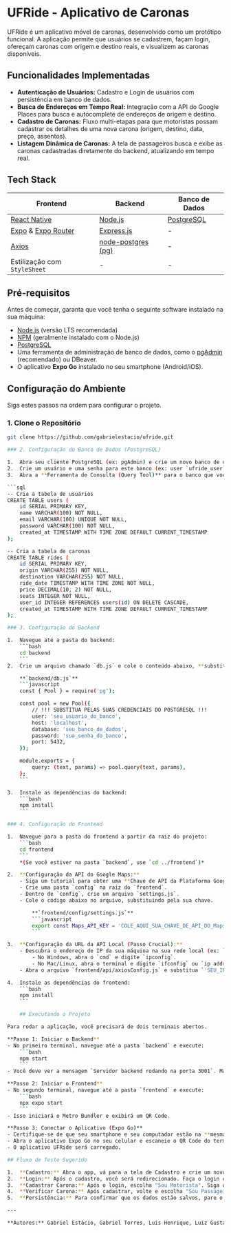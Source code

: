 # UFRide - Aplicativo de Caronas

UFRide é um aplicativo móvel de caronas, desenvolvido como um protótipo funcional. A aplicação permite que usuários se cadastrem, façam login, ofereçam caronas com origem e destino reais, e visualizem as caronas disponíveis.

## Funcionalidades Implementadas

- **Autenticação de Usuários:** Cadastro e Login de usuários com persistência em banco de dados.
- **Busca de Endereços em Tempo Real:** Integração com a API do Google Places para busca e autocomplete de endereços de origem e destino.
- **Cadastro de Caronas:** Fluxo multi-etapas para que motoristas possam cadastrar os detalhes de uma nova carona (origem, destino, data, preço, assentos).
- **Listagem Dinâmica de Caronas:** A tela de passageiros busca e exibe as caronas cadastradas diretamente do backend, atualizando em tempo real.

## Tech Stack

| Frontend                                                                                      | Backend                                                                                   | Banco de Dados |
| --------------------------------------------------------------------------------------------- | ----------------------------------------------------------------------------------------- | -------------- |
| [React Native](https://reactnative.dev/)                                                      | [Node.js](https://nodejs.org/)                                                            | [PostgreSQL](https://www.postgresql.org/)   |
| [Expo](https://expo.dev/) & [Expo Router](https://docs.expo.dev/router/introduction/)           | [Express.js](https://expressjs.com/)                                                      | -              |
| [Axios](https://axios-http.com/)                                                              | [node-postgres (pg)](https://node-postgres.com/)                                          | -              |
| Estilização com `StyleSheet`                                                                   | -                                                                                         | -              |

## Pré-requisitos

Antes de começar, garanta que você tenha o seguinte software instalado na sua máquina:

- [Node.js](https://nodejs.org/en) (versão LTS recomendada)
- [NPM](https://www.npmjs.com/) (geralmente instalado com o Node.js)
- [PostgreSQL](https://www.postgresql.org/download/)
- Uma ferramenta de administração de banco de dados, como o [pgAdmin](https://www.pgadmin.org/) (recomendado) ou DBeaver.
- O aplicativo **Expo Go** instalado no seu smartphone (Android/iOS).

## Configuração do Ambiente

Siga estes passos na ordem para configurar o projeto.

### 1. Clone o Repositório

```bash
git clone https://github.com/gabrielestacio/ufride.git

### 2. Configuração do Banco de Dados (PostgreSQL)

1.  Abra seu cliente PostgreSQL (ex: pgAdmin) e crie um novo banco de dados (ex: `ufride_db`).
2.  Crie um usuário e uma senha para este banco (ex: user `ufride_user`, password `senha_segura`).
3.  Abra a **Ferramenta de Consulta (Query Tool)** para o banco que você acabou de criar e execute o script SQL abaixo para criar as tabelas `users` e `rides`.

```sql
-- Cria a tabela de usuários
CREATE TABLE users (
    id SERIAL PRIMARY KEY,
    name VARCHAR(100) NOT NULL,
    email VARCHAR(100) UNIQUE NOT NULL,
    password VARCHAR(100) NOT NULL,
    created_at TIMESTAMP WITH TIME ZONE DEFAULT CURRENT_TIMESTAMP
);

-- Cria a tabela de caronas
CREATE TABLE rides (
    id SERIAL PRIMARY KEY,
    origin VARCHAR(255) NOT NULL,
    destination VARCHAR(255) NOT NULL,
    ride_date TIMESTAMP WITH TIME ZONE NOT NULL,
    price DECIMAL(10, 2) NOT NULL,
    seats INTEGER NOT NULL,
    user_id INTEGER REFERENCES users(id) ON DELETE CASCADE,
    created_at TIMESTAMP WITH TIME ZONE DEFAULT CURRENT_TIMESTAMP
);

### 3. Configuração do Backend

1.  Navegue até a pasta do backend:
    ```bash
    cd backend
    ```
2.  Crie um arquivo chamado `db.js` e cole o conteúdo abaixo, **substituindo os placeholders com as suas credenciais do PostgreSQL**.

    **`backend/db.js`**
    ```javascript
    const { Pool } = require('pg');

    const pool = new Pool({
        // !!! SUBSTITUA PELAS SUAS CREDENCIAIS DO POSTGRESQL !!!
        user: 'seu_usuario_do_banco',
        host: 'localhost',
        database: 'seu_banco_de_dados',
        password: 'sua_senha_do_banco',
        port: 5432,
    });

    module.exports = {
        query: (text, params) => pool.query(text, params),
    };
    ```

3.  Instale as dependências do backend:
    ```bash
    npm install
    ```

### 4. Configuração do Frontend

1.  Navegue para a pasta do frontend a partir da raiz do projeto:
    ```bash
    cd frontend 
    ```
    *(Se você estiver na pasta `backend`, use `cd ../frontend`)*

2.  **Configuração da API do Google Maps:**
    - Siga um tutorial para obter uma **Chave de API da Plataforma Google Maps**. Você precisará ativar as APIs **"Places API"** e **"Geocoding API"** e configurar uma **conta de faturamento** (há uma camada gratuita generosa).
    - Crie uma pasta `config` na raiz do `frontend`.
    - Dentro de `config`, crie um arquivo `settings.js`.
    - Cole o código abaixo no arquivo, substituindo pela sua chave.

        **`frontend/config/settings.js`**
        ```javascript
        export const Maps_API_KEY = 'COLE_AQUI_SUA_CHAVE_DE_API_DO_Maps';
        ```

3.  **Configuração da URL da API Local (Passo Crucial):**
    - Descubra o endereço de IP da sua máquina na sua rede local (ex: `192.168.0.10`).
        - No Windows, abra o `cmd` e digite `ipconfig`.
        - No Mac/Linux, abra o terminal e digite `ifconfig` ou `ip addr`.
    - Abra o arquivo `frontend/api/axiosConfig.js` e substitua `'SEU_IP_LOCAL'` pelo seu IP.

4.  Instale as dependências do frontend:
    ```bash
    npm install
    ```

    ## Executando o Projeto

Para rodar a aplicação, você precisará de dois terminais abertos.

**Passo 1: Iniciar o Backend**
- No primeiro terminal, navegue até a pasta `backend` e execute:
    ```bash
    npm start
    ```
- Você deve ver a mensagem `Servidor backend rodando na porta 3001`. Mantenha este terminal aberto.

**Passo 2: Iniciar o Frontend**
- No segundo terminal, navegue até a pasta `frontend` e execute:
    ```bash
    npx expo start
    ```
- Isso iniciará o Metro Bundler e exibirá um QR Code.

**Passo 3: Conectar o Aplicativo (Expo Go)**
- Certifique-se de que seu smartphone e seu computador estão na **mesma rede Wi-Fi**.
- Abra o aplicativo Expo Go no seu celular e escaneie o QR Code do terminal.
- O aplicativo UFRide será carregado.

## Fluxo de Teste Sugerido

1.  **Cadastro:** Abra o app, vá para a tela de Cadastro e crie um novo usuário.
2.  **Login:** Após o cadastro, você será redirecionado. Faça o login com as credenciais que acabou de criar.
3.  **Cadastrar Carona:** Após o login, escolha "Sou Motorista". Siga o fluxo de 3 passos para cadastrar uma nova carona, usando a busca de endereços real.
4.  **Verificar Carona:** Após cadastrar, volte e escolha "Sou Passageiro". A carona que você acabou de criar deverá aparecer na lista, vinda diretamente do banco de dados.
5.  **Persistência:** Para confirmar que os dados estão salvos, pare o servidor do backend (`Ctrl+C`) e inicie-o novamente (`npm start`). Volte para a tela de passageiro e puxe a lista para baixo para atualizar. A carona ainda estará lá.

---

**Autores:** Gabriel Estácio, Gabriel Torres, Luis Henrique, Luiz Gustavo e Vinícius Melo
